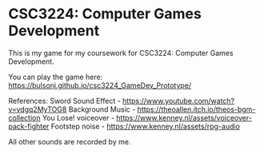 #  CSC3224: Computer Games Development

This is my game for my coursework for CSC3224: Computer Games Development.

You can play the game here:
https://bulsonj.github.io/csc3224_GameDev_Prototype/

References:
Sword Sound Effect - https://www.youtube.com/watch?v=vdgq2MyTOG8
Background Music - https://theoallen.itch.io/theos-bgm-collection
You Lose! voiceover - https://www.kenney.nl/assets/voiceover-pack-fighter
Footstep noise - https://www.kenney.nl/assets/rpg-audio

All other sounds are recorded by me.
